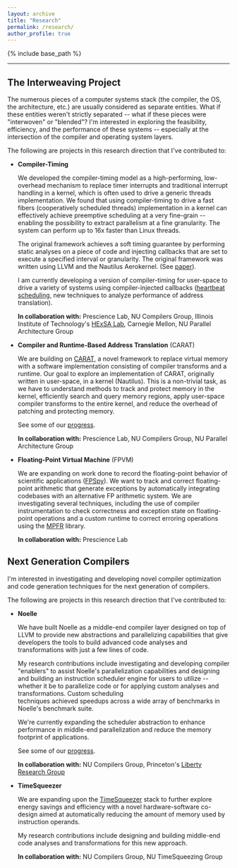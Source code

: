 ```yaml
---
layout: archive
title: "Research"
permalink: /research/
author_profile: true
---
```


{% include base_path %}

---

## The Interweaving Project
The numerous pieces of a computer systems stack (the compiler, the OS, the 
architecture, etc.) are usually considered as separate entities. What if 
these entities weren't strictly separated -- what if these pieces were
"interwoven" or "blended"? I'm interested in exploring the feasibility, 
efficiency, and the performance of these systems -- especially at the 
intersection of the compiler and operating system layers. 

The following are projects in this research direction that I've contributed to:

- **Compiler-Timing**

  We developed the compiler-timing model as a high-performing, low-overhead 
  mechanism to replace timer interrupts and traditional interrupt handling 
  in a kernel, which is often used to drive a generic threads implementation. 
  We found that using compiler-timing to drive a fast fibers (cooperatively 
  scheduled threads) implementation in a kernel can effectively achieve 
  preemptive scheduling at a very fine-grain -- enabling the possibility
  to extract parallelism at a fine granularity. The system can perform up to
  16x faster than Linux threads. 

  The original framework achieves a soft timing guarantee by performing static 
  analyses on a piece of code and injecting callbacks that are set to execute 
  a specified interval or granularity. The original framework was written using 
  LLVM and the Nautilus Aerokernel. (See [paper](https://souradipghosh.com/pubs-talks/)).
 
  I am currently developing a version of compiler-timing for user-space
  to drive a variety of systems using compiler-injected callbacks
  ([heartbeat scheduling](http://www.andrew.cmu.edu/user/mrainey//heartbeat/heartbeat.html),
  new techniques to analyze performance of address translation). 
 
  **In collaboration with:** Prescience Lab, NU Compilers Group, Illinois Institute 
  of Technology's [HExSA Lab](http://cs.iit.edu/~khale/lab/index.html), Carnegie Mellon, 
  NU Parallel Architecture Group

- **Compiler and Runtime-Based Address Translation** (CARAT)

  We are building on [CARAT](http://pdinda.org/Papers/pldi20.pdf), a novel framework to replace virtual 
  memory with a software implementation consisting of compiler transforms
  and a runtime. Our goal to explore an implementation of CARAT, 
  originally written in user-space, in a kernel (Nautilus). This is
  a non-trivial task, as we have to understand methods to track and 
  protect memory in the kernel, efficiently search and query memory 
  regions, apply user-space compiler transforms to the entire kernel, 
  and reduce the overhead of patching and protecting memory.
  
  See some of our [progress](https://souradipghosh.com/pubs-talks/).
 
  **In collaboration with:** Prescience Lab, NU Compilers Group, NU Parallel Architecture Group

- **Floating-Point Virtual Machine** (FPVM)

  We are expanding on work done to record the floating-point behavior
  of scientific applications ([FPSpy](http://pdinda.org/Papers/hpdc20.pdf)). We want to track and correct 
  floating-point arithmetic that generate exceptions by automatically 
  integrating codebases with an alternative FP arithmetic system. We are 
  investigating several techniques, including the use of compiler instrumentation
  to check correctness and exception state on floating-point
  operations and a custom runtime to correct erroring operations using
  the [MPFR](https://www.mpfr.org/) library.
 
  **In collaboration with:** Prescience Lab 


## Next Generation Compilers 
I'm interested in investigating and developing novel compiler optimization
and code generation techniques for the next generation of compilers. 

The following are projects in this research direction that I've contributed to:
 
- **Noelle**

  We have built Noelle as a middle-end compiler layer designed on top 
  of LLVM to provide new abstractions and parallelizing capabilities 
  that give developers the tools to build advanced code analyses and 
  transformations with just a few lines of code. 

  My research contributions include investigating and developing 
  compiler "enablers" to assist Noelle's parallelization capabilities 
  and designing and building an instruction scheduler engine for 
  users to utilize -- whether it be to parallelize code or for 
  applying custom analyses and transformations. Custom scheduling  
  techniques achieved speedups across a wide array of benchmarks
  in Noelle's benchmark suite.

  We're currently expanding the scheduler abstraction to enhance performance 
  in middle-end parallelization and reduce the memory footprint of 
  applications.
  
  See some of our [progress](https://users.cs.northwestern.edu/~simonec/Software.html).

  **In collaboration with:** NU Compilers Group, Princeton's [Liberty
  Research Group](https://liberty.princeton.edu/) 

- **TimeSqueezer**

  We are expanding upon the [TimeSqueezer](https://users.cs.northwestern.edu/~simonec/files/Research/papers/RES_ISCA_2019.pdf)
  stack to further explore energy savings and efficiency with a novel 
  hardware-software co-design aimed at automatically reducing the 
  amount of memory used by instruction operands. 

  My research contributions include designing and building middle-end 
  code analyses and transformations for this new approach.  

  **In collaboration with:** NU Compilers Group, NU TimeSqueezing Group 
